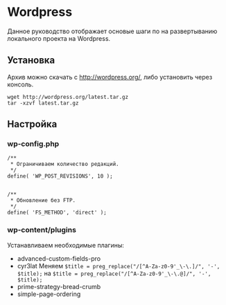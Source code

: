 # Wordpress
Данное руководство отображает основые шаги по на развертыванию локального проекта на Wordpress.
## Установка
Архив можно скачать с http://wordpress.org/, либо установить через консоль.
```Shell
wget http://wordpress.org/latest.tar.gz
tar -xzvf latest.tar.gz
```
## Настройка
### wp-config.php
```
/**
 * Ограничиваем количество редакций.
 */
define( 'WP_POST_REVISIONS', 10 );


/**
 * Обновление без FTP.
 */
define( 'FS_METHOD', 'direct' );
```
### wp-content/plugins
Устанавливаем необходимые плагины:
- advanced-custom-fields-pro
- cyr3lat
Меняем
```$title = preg_replace("/[^A-Za-z0-9'_\-\.]/", '-', $title);``` 
на 
```$title = preg_replace("/[^A-Za-z0-9'_\-\.@]/", '-', $title);```
- prime-strategy-bread-crumb
- simple-page-ordering
